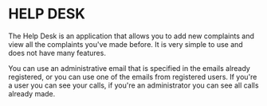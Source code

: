 <h1>HELP DESK</h1>

<p>The Help Desk is an application that allows you to add new complaints and view all the complaints you've made before. 
It is very simple to use and does not have many features.</p>
<p>You can use an administrative email that is specified in the emails already registered, or you can use one of the emails from registered users. If you're a user you can see your calls, if you're an administrator you can see all calls already made.</p>